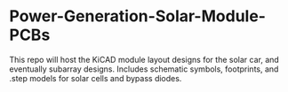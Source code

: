 # Power-Generation-Solar-Module-PCBs

This repo will host the KiCAD module layout designs for the solar car, and
eventually subarray designs. Includes schematic symbols, footprints, and .step
models for solar cells and bypass diodes.